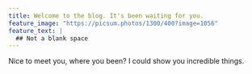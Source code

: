 ```yaml
---
title: Welcome to the blog. It's been waiting for you.
feature_image: "https://picsum.photos/1300/400?image=1056"
feature_text: |
  ## Not a blank space
---
```


Nice to meet you, where you been? I could show you incredible things.
